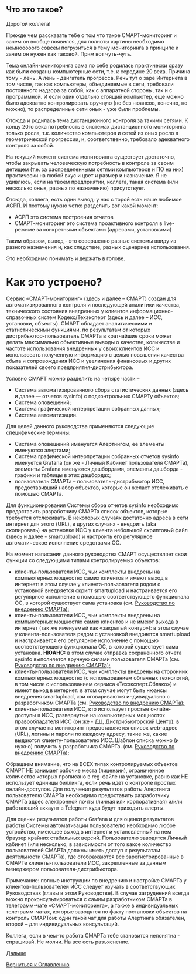 ## Что это такое?

Дорогой коллега!

Прежде чем рассказать тебе о том что такое СМАРТ-мониторинг и зачем он вообще появился, для полноты картины необходимо 
немнооооого совсем погрузиться в тему мониторинга в принципе и зачем он нужен как таковой. Прям вот чуть-чуть.

Тема онлайн-мониторинга сама по себе родилась практически сразу как были созданы компьютерные сети, т.е. к середине 20 века. 
Причина тому - лень. А лень - двигатель прогресса. Речь тут о заре Интернета в том числе, так как компьютеры, объединяемые 
в сети, требовали постоянного надзора за собой, как с аппаратной стороны, так и с программной. И если один отдельно 
стоящий компьютер, еще можно было адекватно контролировать вручную (не без нюансов, конечно, но можно), то распределнные 
сети оных - уже были проблемы.

Отсюда и родилась тема дистанционного контроля за такими сетями. К концу 20го века потребность в системах дистанционного
мониторинга только росла, т.к. количество компьютеров и сетей из оных росло в геометрической прогрессии, и, соответственно,
требовало адекватного контроля за собой.

На текущий момент система мониторинга существует достаточно, чтобы закрывать человеческую потребность в контроле за своим
детищем (т.е. за распределенными сетями компьютеров и ПО на них) практически на любой вкус и цвет и размер и назначение.
Я не удивлюсь, если на твоем предприятии, коллега, такая система (или несколько оных, разных по назначению) присутствует.

Отсюда, коллега, есть один вывод: у нас с торой есть наше любимое АСРП. И поэтому нужно четко разделить вот какой момент:
- АСРП это система построения отчетов
- СМАРТ-мониторинг это система проактивного контроля в live-режиме за конкретными объектами (адресами, установками)

Таким образом, вывод - это совершенно разные системы ввиду из разного назначения и, как следствие, разных сценариев использования.

Это необходимо понимать и держать в голове.

# Как это устроено?

Сервис «СМАРТ-мониторинг» (здесь и далее – СМАРТ) создан для автоматизированного контроля и последующей аналитики качества, 
технического состояния внедренных у клиентов информационно-справочных систем Кодекс/Техэксперт (здесь и далее – ИСС, 
установки, объекты). 
СМАРТ обладает аналитическими и статистическими функциями, по результатам от которых дистрибьютор-пользователь СМАРТа в 
кратчайшие сроки может делать максимально объективные выводы о качестве, количестве и частоте использования внедренных 
у своих клиентов ИСС и использовать полученную информацию с целью повышения качества сбыта и сопровождения ИСС и 
увеличения финансовых и других показателей своего предприятия-дистрибьютора.

Условно СМАРТ можно разделить на четыре части – 
- Система автоматизированного сбора статистических данных (здесь и далее — отчетов sysinfo) с подконтрольных СМАРТу объектов; 
- Система оповещений; 
- Система графической интерпретации собранных данных;
- Система автоматизации.

Для целей данного руководства применяются следующие специфические термины: 
- Система оповещений именуется Алертингом, ее элементы именуются алертами;
- Система графической интерпретации собранных отчетов sysinfo именуется Grafana (он же - Личный Кабинет пользователя СМАРТа), 
элементы Grafana именуются дашбордами, элементы дашборда - графики и таблицы в этих дашбордах;
- пользователь СМАРТа – пользователь-дистрибьютор ИСС, предоставивший набор объектов, которые он желает отслеживать с 
помощью СМАРТа.

Для функционирования Системы сбора отчетов sysinfo необходимо предоставить разработчику СМАРТа список объектов, которые 
требуется отслеживать. 
В некоторых случаях достаточно адреса в сети интернет для этого (URL), в других случаях - внедрить (aka скопировать) 
на установке ИСС у клиента небольшой скриптовый файл (здесь и далее - smartupload) и настроить его регулярное автоматическое 
исполнение средствами ОС. 

На момент написания данного руководства СМАРТ осуществляет свои функции со следующими типами контролируемых объектов: 
- клиенты-пользователи ИСС, чьи комплекты внедрены на компьютерных мощностях самих клиентов и имеют выход в интернет: 
в этом случае у клиента-пользователя рядом с установкой внедряется скрипт smartupload и настраивается его регулярное исполнение 
с помощью соответствующего функционала ОС, в которой существует сама установка 
(см. [Руководство по внедрению СМАРТа);](051-smartupload-implementation-windows.md)
- клиенты-пользователи ИСС, чьи комплекты внедрены на компьютерных мощностях самих клиентов и не имеют выхода в интернет 
(так же именуемый как «закрытый контур»): в этом случае у клиента-пользователя рядом с установкой внедряется smartupload 
и настраивается его регулярное исполнение с помощью соответствующего функционала ОС, в которой существует сама установка. 
**НЮАНС:** в этом случае отправка сохраненного отчета sysinfo выполняется вручную силами пользователя СМАРТа 
(см. [Руководство по внедрению СМАРТа);](051-smartupload-implementation-windows.md)
- клиенты-пользователи ИСС, чьи комплекты внедрены на сторонних компьютерных мощностях (с использованием облачных технологий, 
в том числе с использованием сервиса «Техэксперт.Облако») и имеют выход в интернет: в этом случае могут быть нюансы внедрения 
smartupload, кои оговариваются индивидуально с разработчиком СМАРТа (см. [Руководство по внедрению СМАРТа);](056-smartupload-implementation-TEcloud.md)
- клиенты-пользователи ИСС, кто использует простые онлайн-доступы к ИСС, развернутые на компьютерных мощностях правообладателя 
ИСС (он же - ДЦ, Дистрибьюторский Центр): в этом случае на мониторинг предоставляется список web-адрес (URL), логины и 
пароли по каждому адресу, такие же, какие выдаются клиенту-пользователю ИСС. Шаблон списка можно (и нужно) получить у 
разработчика СМАРТа. (см. [Руководство по внедрению СМАРТа);](054-smartonline-implementation.md)

Обращаем внимание, что на ВСЕХ типах контролируемых объектов СМАРТ НЕ занимает рабочие места (лицензии), ограниченное 
количество которых прописано в reg-файле на установке, равно как НЕ использует единицы биллинга, если речь идет о контроле 
простых онлайн-доступов.
Для получения результатов работы Алертинга пользователю СМАРТа необходимо предоставить разработчику СМАРТа адрес 
электронной почты (личная или корпоративная) и/или работающий аккаунт в Telegram куда будут приходить алерты.

Для оценки результатов работы Grafana и для оценки результатов работы Системы автоматизации пользователю необходимо любое 
устройство, имеющее выход в интернет и установленный на нем браузер крайних стабильных версий. 
Пользователю заводится Личный кабинет (или несколько, в зависимости от того какое количество пользователей СМАРТа должны 
иметь доступ к результатам деятельности СМАРТа), где отображаются все зарегистрированные в СМАРТе клиенты-пользователи 
ИСС, закрепленные за данным менеджером пользователя-дистрибьютора.

Примечание: полные инструкции по внедрению и настройке СМАРТа у клиентов-пользователей ИСС следует изучать в соответствующих 
Руководствах (главы в этом Руководстве).
В случае затруднений всегда можно проконсультироваться с самим разработчиком СМАРТа в телеграмм-чате «СМАРТ-мониторинга», 
а также в индивидуальных телеграмм-чатах, которые заводятся по факту постановки объектов на контроль СМАРТом: один такой 
чат для работы Алертинга обязателен, второй – для индивидуальных консультаций.

Коллега, если в чем-то работа СМАРТа тебе становится непонятна - спрашивай. Не молчи. На все есть разъяснение.

[Дальше](020-auto-collect-sysinfo.md)

[Вернуться к Оглавлению](index.md)